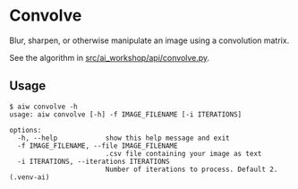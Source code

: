 # Convolve

Blur, sharpen, or otherwise manipulate an image using a convolution matrix.

See the algorithm in [src/ai_workshop/api/convolve.py](/src/ai_workshop/api/convolve.py).

## Usage

```shell
$ aiw convolve -h
usage: aiw convolve [-h] -f IMAGE_FILENAME [-i ITERATIONS]

options:
  -h, --help            show this help message and exit
  -f IMAGE_FILENAME, --file IMAGE_FILENAME
                        .csv file containing your image as text
  -i ITERATIONS, --iterations ITERATIONS
                        Number of iterations to process. Default 2.
(.venv-ai)
```

